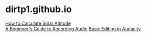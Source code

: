 # dirtp1.github.io
[How to Calculate Solar Altitude](https://dirtp1.github.io/how-to-calculate-solar-altitude/content/index.html)  
[A Beginner's Guide to Recording Audio](https://dirtp1.github.io/a-beginners-guide-to-recording-audio/index.html)
[Basic Editing in Audacity](https://dirtp1.github.io/basic-editing-in-Audacity/index.html)

